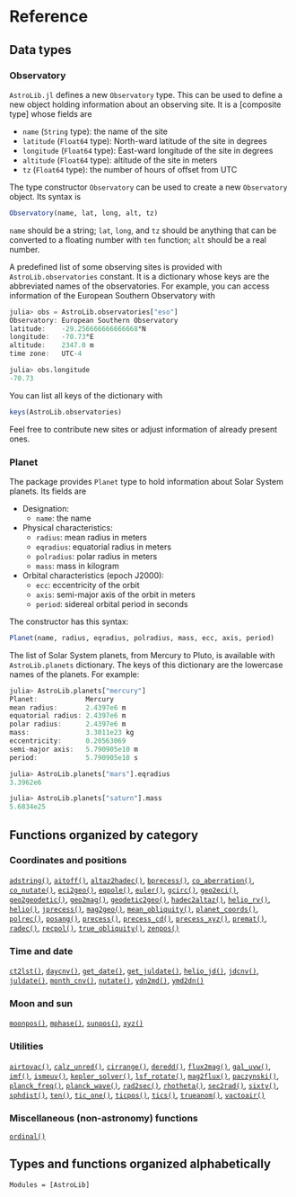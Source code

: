 # Reference

## Data types

### Observatory

`AstroLib.jl` defines a new `Observatory` type. This can be used to define a new object holding information about an observing site. It is a [composite type] whose fields are

-   `name` (`String` type): the name of the site
-   `latitude` (`Float64` type): North-ward latitude of the site in degrees
-   `longitude` (`Float64` type): East-ward longitude of the site in degrees
-   `altitude` (`Float64` type): altitude of the site in meters
-   `tz` (`Float64` type): the number of hours of offset from UTC

The type constructor `Observatory` can be used to create a new `Observatory` object. Its syntax is

```julia
Observatory(name, lat, long, alt, tz)
```

`name` should be a string; `lat`, `long`, and `tz` should be anything that can be converted to a floating number with `ten` function; `alt` should be a real number.

A predefined list of some observing sites is provided with `AstroLib.observatories` constant. It is a dictionary whose keys are the abbreviated names of the observatories. For example, you can access information of the European Southern Observatory with

```julia
julia> obs = AstroLib.observatories["eso"]
Observatory: European Southern Observatory
latitude:    -29.256666666666668°N
longitude:   -70.73°E
altitude:    2347.0 m
time zone:   UTC-4

julia> obs.longitude
-70.73
```

You can list all keys of the dictionary with

```julia
keys(AstroLib.observatories)
```

Feel free to contribute new sites or adjust information of already present ones.

### Planet

The package provides `Planet` type to hold information about Solar System planets. Its fields are

-   Designation:
    -   `name`: the name
-   Physical characteristics:
    -   `radius`: mean radius in meters
    -   `eqradius`: equatorial radius in meters
    -   `polradius`: polar radius in meters
    -   `mass`: mass in kilogram
-   Orbital characteristics (epoch J2000):
    -   `ecc`: eccentricity of the orbit
    -   `axis`: semi-major axis of the orbit in meters
    -   `period`: sidereal orbital period in seconds

The constructor has this syntax:

```julia
Planet(name, radius, eqradius, polradius, mass, ecc, axis, period)
```

The list of Solar System planets, from Mercury to Pluto, is available with `AstroLib.planets` dictionary. The keys of this dictionary are the lowercase names of the planets. For example:

```julia
julia> AstroLib.planets["mercury"]
Planet:            Mercury
mean radius:       2.4397e6 m
equatorial radius: 2.4397e6 m
polar radius:      2.4397e6 m
mass:              3.3011e23 kg
eccentricity:      0.20563069
semi-major axis:   5.790905e10 m
period:            5.790905e10 s

julia> AstroLib.planets["mars"].eqradius
3.3962e6

julia> AstroLib.planets["saturn"].mass
5.6834e25
```

## Functions organized by category

### Coordinates and positions

[`adstring()`](@ref),
[`aitoff()`](@ref),
[`altaz2hadec()`](@ref),
[`bprecess()`](@ref),
[`co_aberration()`](@ref),
[`co_nutate()`](@ref),
[`eci2geo()`](@ref),
[`eqpole()`](@ref),
[`euler()`](@ref),
[`gcirc()`](@ref),
[`geo2eci()`](@ref),
[`geo2geodetic()`](@ref),
[`geo2mag()`](@ref),
[`geodetic2geo()`](@ref),
[`hadec2altaz()`](@ref),
[`helio_rv()`](@ref),
[`helio()`](@ref),
[`jprecess()`](@ref),
[`mag2geo()`](@ref),
[`mean_obliquity()`](@ref),
[`planet_coords()`](@ref),
[`polrec()`](@ref),
[`posang()`](@ref),
[`precess()`](@ref),
[`precess_cd()`](@ref),
[`precess_xyz()`](@ref),
[`premat()`](@ref),
[`radec()`](@ref),
[`recpol()`](@ref),
[`true_obliquity()`](@ref),
[`zenpos()`](@ref)

### Time and date

[`ct2lst()`](@ref),
[`daycnv()`](@ref),
[`get_date()`](@ref),
[`get_juldate()`](@ref),
[`helio_jd()`](@ref),
[`jdcnv()`](@ref),
[`juldate()`](@ref),
[`month_cnv()`](@ref),
[`nutate()`](@ref),
[`ydn2md()`](@ref),
[`ymd2dn()`](@ref)

### Moon and sun

[`moonpos()`](@ref),
[`mphase()`](@ref),
[`sunpos()`](@ref),
[`xyz()`](@ref)

### Utilities

[`airtovac()`](@ref),
[`calz_unred()`](@ref),
[`cirrange()`](@ref),
[`deredd()`](@ref),
[`flux2mag()`](@ref),
[`gal_uvw()`](@ref),
[`imf()`](@ref),
[`ismeuv()`](@ref),
[`kepler_solver()`](@ref),
[`lsf_rotate()`](@ref),
[`mag2flux()`](@ref),
[`paczynski()`](@ref),
[`planck_freq()`](@ref),
[`planck_wave()`](@ref),
[`rad2sec()`](@ref),
[`rhotheta()`](@ref),
[`sec2rad()`](@ref),
[`sixty()`](@ref),
[`sphdist()`](@ref),
[`ten()`](@ref),
[`tic_one()`](@ref),
[`ticpos()`](@ref),
[`tics()`](@ref),
[`trueanom()`](@ref),
[`vactoair()`](@ref)

### Miscellaneous (non-astronomy) functions

[`ordinal()`](@ref)

## Types and functions organized alphabetically

```@autodocs
Modules = [AstroLib]
```
